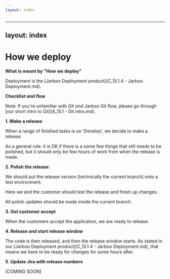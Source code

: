 ```yaml
---
layout: index
---
```



---
layout: index
---


How we deploy
================================

**What is meant by "How we deploy"**

Deployment is the [Jarboo Deployment product](C_15.1.4 - Jarboo Deployment.md). 

**Checklist and flow**

Note: If you're unfamiliar with Git *and* Jarboo Git flow, please go through [our short intro to Git](A_15.1 - Git intro.md).

**1. Make a release**:

When a range of finished tasks is on 'Develop', we decide to make a release. 

As a general rule: it is OK if there is a some few things that still needs to be polished, but it should only be few hours of work from when the release is made.

**2. Polish the release**:

We should put the release version [technically the current branch] onto a test environment.

Here we and the customer should test the release and finish up changes.

All polish updates should be made inside the current branch.

**3. Get customer accept**

When the customers accept the application, we are ready to release.

**4. Release and start release window**

The code is then released, and then the release window starts. As stated in our [Jarboo Deployment product](C_15.1.4 - Jarboo Deployment.md), that means we have to be ready for changes for some hours after.

**5. Update Jira with release numbers**

[COMING SOON]
